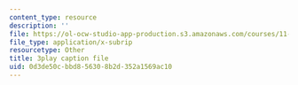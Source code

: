 ```yaml
---
content_type: resource
description: ''
file: https://ol-ocw-studio-app-production.s3.amazonaws.com/courses/11-384-malaysia-sustainable-cities-practicum-spring-2018/0d3de50cbbd856308b2d352a1569ac10_R65WafN88dw.vtt
file_type: application/x-subrip
resourcetype: Other
title: 3play caption file
uid: 0d3de50c-bbd8-5630-8b2d-352a1569ac10
---
```

